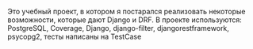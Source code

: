 
Это учебный проект, в котором я постарался реализовать некоторые возможности, которые дают Django и DRF. 
В проекте используются: PostgreSQL, Coverage, Django, django-filter, djangorestframework, psycopg2, тесты написаны на TestCase
